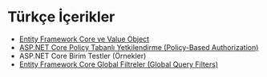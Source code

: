 # Türkçe İçerikler

- [Entity Framework Core ve Value Object](./_pages/ef_core_value_object.md)
- [ASP.NET Core Policy Tabanlı Yetkilendirme (Policy-Based Authorization)](./_pages/asp_net_core_policy_based_auth.md)
- ASP.NET Core Birim Testler (Örnekler)
- [Entity Framework Core Global Filtreler (Global Query Filters)](./_pages/ef_core_gloal_query_filters.md)

